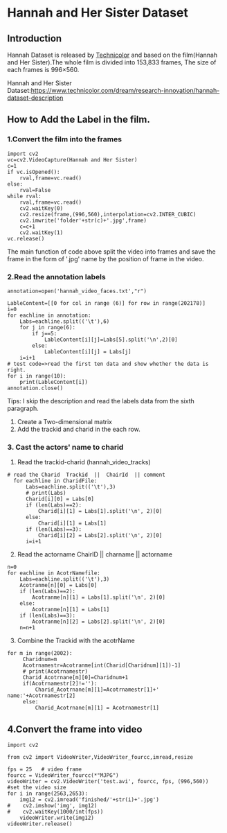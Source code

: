 # Hannah and Her Sister Dataset
## Introduction
Hannah Dataset is released by <a href='https://www.technicolor.com/dream/research-innovation/hannah-dataset-description'>Technicolor</a> and based on the film(Hannah and Her Sister).The whole film is divided into 153,833 frames, The size of each frames is 996×560.

Hannah and Her Sister Dataset:https://www.technicolor.com/dream/research-innovation/hannah-dataset-description




## How to Add the Label in the film.
### 1.Convert the film into the frames
```
import cv2
vc=cv2.VideoCapture(Hannah and Her Sister)
c=1
if vc.isOpened():
	rval,frame=vc.read()
else:
	rval=False
while rval:
	rval,frame=vc.read()
	cv2.waitKey(0)
	cv2.resize(frame,(996,560),interpolation=cv2.INTER_CUBIC)
	cv2.imwrite('folder'+str(c)+'.jpg',frame)
	c=c+1
	cv2.waitKey(1)
vc.release()

```
The main function of code above split the video into frames and save the frame in the form of '.jpg' name by the position of frame in the video.

### 2.Read the annotation labels
```
annotation=open('hannah_video_faces.txt',"r")

LableContent=[[0 for col in range (6)] for row in range(202178)]
i=0
for eachline in annotation:
    Labs=eachline.split(('\t'),6)
    for j in range(6):
        if j==5:
            LableContent[i][j]=Labs[5].split('\n',2)[0]
        else:
            LableContent[i][j] = Labs[j]
    i=i+1
# test code=>read the first ten data and show whether the data is right.
for i in range(10):
    print(LableContent[i])
annotation.close()

```
Tips: I skip the description and read the labels data from the sixth paragraph.
1. Create a Two-dimensional matrix
2. Add the trackid and charid in the each row.


### 3. Cast the actors' name to charid


1. Read the trackid-charid (hannah_video_tracks)

  ```
  # read the Charid  Trackid  ||  ChairId  || comment
    for eachline in CharidFile:
        Labs=eachline.split(('\t'),3)
        # print(Labs)
        Charid[i][0] = Labs[0]
        if (len(Labs)==2):
            Charid[i][1] = Labs[1].split('\n', 2)[0]
        else:
            Charid[i][1] = Labs[1]
        if (len(Labs)==3):
            Charid[i][2] = Labs[2].split('\n', 2)[0]
        i=i+1
  ```


2. Read the actorname  ChairID  || charname  ||   actorname

  ```
  n=0
  for eachline in AcotrNamefile:
      Labs=eachline.split(('\t'),3)
      Acotranme[n][0] = Labs[0]
      if (len(Labs)==2):
          Acotranme[n][1] = Labs[1].split('\n', 2)[0]
      else:
          Acotranme[n][1] = Labs[1]
      if (len(Labs)==3):
          Acotranme[n][2] = Labs[2].split('\n', 2)[0]
      n=n+1

  ```

3. Combine the Trackid with the acotrName

  ```
  for m in range(2002):
       Charidnum=m
       Acotrnamestr=Acotranme[int(Charid[Charidnum][1])-1]
       # print(Acotrnamestr)
       Charid_Acotrnane[m][0]=Charidnum+1
       if(Acotrnamestr[2]!=''):
           Charid_Acotrnane[m][1]=Acotrnamestr[1]+'    name:'+Acotrnamestr[2]
       else:
           Charid_Acotrnane[m][1] = Acotrnamestr[1]
  ```

## 4.Convert the frame into video

```
import cv2

from cv2 import VideoWriter,VideoWriter_fourcc,imread,resize

fps = 25   # video frame
fourcc = VideoWriter_fourcc(*"MJPG")
videoWriter = cv2.VideoWriter('test.avi', fourcc, fps, (996,560))  #set the video size
for i in range(2563,2653):
    img12 = cv2.imread('finished/'+str(i)+'.jpg')
#    cv2.imshow('img', img12)
#    cv2.waitKey(1000/int(fps))
    videoWriter.write(img12)
videoWriter.release()

```
